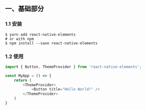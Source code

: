 ## 一、基础部分

### 1.1 安装

```shell
$ yarn add react-native-elements
# or with npm
$ npm install --save react-native-elements
```

### 1.2 使用

```js
import { Button, ThemeProvider } from 'react-native-elements';

const MyApp = () => {
    return (
    	<ThemeProvider>
        	<Button title="Hello World!" />
        </ThemeProvider>
    )
}
```

